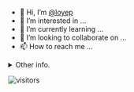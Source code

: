 - 👋 Hi, I’m [@loyep](https://github.com/loyep)
- 👀 I’m interested in ...
- 🌱 I’m currently learning ...
- 💞️ I’m looking to collaborate on ...
- 📫 How to reach me ...

<details>
  <summary>Other info.</summary>
  <br>

<!--START_SECTION:waka-->

```txt
TypeScript       6 hrs 44 mins   ████████████████████▒░░░░   81.34 %
Vue.js           28 mins         █▒░░░░░░░░░░░░░░░░░░░░░░░   05.74 %
JavaScript       20 mins         █░░░░░░░░░░░░░░░░░░░░░░░░   04.18 %
YAML             20 mins         █░░░░░░░░░░░░░░░░░░░░░░░░   04.11 %
Bash             9 mins          ▓░░░░░░░░░░░░░░░░░░░░░░░░   02.00 %
```

<!--END_SECTION:waka-->

</details>

![visitors](https://visitor-badge.glitch.me/badge?page_id=loyep.loyep)
